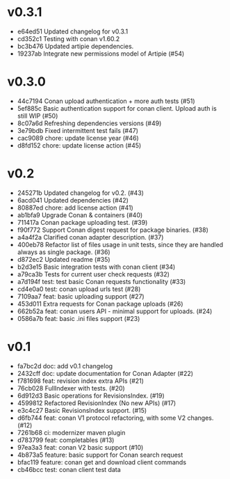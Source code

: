 # v0.3.1
-  e64ed51 Updated changelog for v0.3.1
-  cd352c1 Testing with conan v1.60.2
-  bc3b476 Updated artipie dependencies.
-  19237ab Integrate new permissions model of Artipie (#54)
# v0.3.0
-  44c7194 Conan upload authentication + more auth tests (#51)
-  5ef885c Basic authentication support for conan client. Upload auth is still WIP (#50)
-  8c07a6d Refreshing dependencies versions (#49)
-  3e79bdb Fixed intermittent test fails (#47)
-  cac9089 chore: update license year (#46)
-  d8fd152 chore: update license action (#45)
# v0.2
-  245271b Updated changelog for v0.2. (#43)
-  6acd041 Updated dependencies (#42)
-  80887ed chore: add license action (#41)
-  ab1bfa9 Upgrade Conan & containers (#40)
-  711417a Conan package uploading test. (#39)
-  f90f772 Support Conan digest request for package binaries. (#38)
-  a4a4f2a Clarified conan adapter description. (#37)
-  400eb78 Refactor list of files usage in unit tests, since they are handled always as single package. (#36)
-  d872ec2 Updated readme (#35)
-  b2d3e15 Basic integration tests with conan client (#34)
-  a79ca3b Tests for current user check requests (#32)
-  a7d194f test: test basic Conan requests functionality (#33)
-  cd4e0a0 test: conan upload urls test (#28)
-  7109aa7 feat: basic uploading support (#27)
-  453d011 Extra requests for Conan package uploads (#26)
-  662b52a feat: conan users API - minimal support for uploads. (#24)
-  0586a7b feat: basic .ini files support (#23)

# v0.1
-  fa7bc2d doc: add v0.1 changelog
-  2432cff doc: update documentation for Conan Adapter (#22)
-  f781698 feat: revision index extra APIs (#21)
-  76cb028 FullIndexer with tests. (#20)
-  6d912d3 Basic operations for RevisionsIndex. (#19)
-  4599812 Refactored RevisionIndex (No new APIs) (#17)
-  e3c4c27 Basic RevisionsIndex support. (#15)
-  d6fb744 feat: conan V1 protocol refactoring, with some V2 changes. (#12)
-  7261b68 ci: modernizer maven plugin
-  d783799 feat: completables (#13)
-  97ea3a3 feat: conan V2 basic support (#10)
-  4b873a5 feature: basic support for Conan search request
-  bfac119 feature: conan get and download client commands
-  cb46bcc test: conan client test data